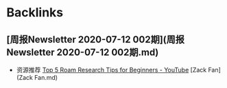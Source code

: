 
# Backlinks
## [周报Newsletter 2020-07-12 002期](周报Newsletter 2020-07-12 002期.md)
- 资源推荐 [Top 5 Roam Research Tips for Beginners - YouTube](https://www.youtube.com/watch?v=b2Q5bAhtV9Y) [Zack Fan](Zack Fan.md)

